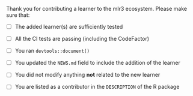 Thank you for contributing a learner to the mlr3 ecosystem.
Please make sure that:

- [ ] The added learner(s) are sufficiently tested
- [ ] All the CI tests are passing (including the CodeFactor)
- [ ] You ran `devtools::document()`
- [ ] You updated the `NEWS.md` field to include the addition of the learner
- [ ] You did not modify anything **not** related to the new learner
- [ ] You are listed as a contributor in the `DESCRIPTION` of the R package

